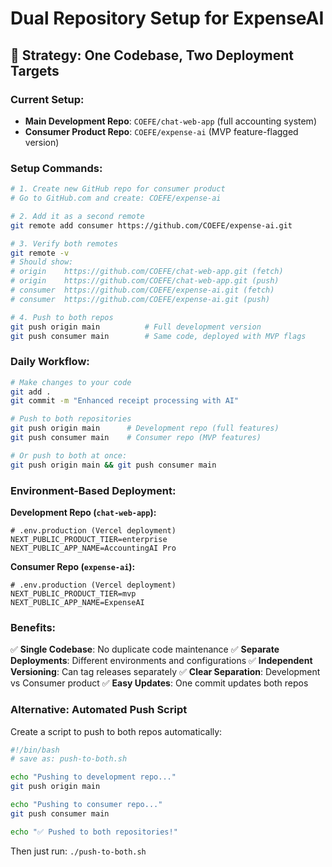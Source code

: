 # Dual Repository Setup for ExpenseAI

## 🎯 Strategy: One Codebase, Two Deployment Targets

### Current Setup:
- **Main Development Repo**: `COEFE/chat-web-app` (full accounting system)
- **Consumer Product Repo**: `COEFE/expense-ai` (MVP feature-flagged version)

### Setup Commands:

```bash
# 1. Create new GitHub repo for consumer product
# Go to GitHub.com and create: COEFE/expense-ai

# 2. Add it as a second remote
git remote add consumer https://github.com/COEFE/expense-ai.git

# 3. Verify both remotes
git remote -v
# Should show:
# origin    https://github.com/COEFE/chat-web-app.git (fetch)
# origin    https://github.com/COEFE/chat-web-app.git (push)
# consumer  https://github.com/COEFE/expense-ai.git (fetch)
# consumer  https://github.com/COEFE/expense-ai.git (push)

# 4. Push to both repos
git push origin main          # Full development version
git push consumer main        # Same code, deployed with MVP flags
```

### Daily Workflow:

```bash
# Make changes to your code
git add .
git commit -m "Enhanced receipt processing with AI"

# Push to both repositories
git push origin main      # Development repo (full features)
git push consumer main    # Consumer repo (MVP features)

# Or push to both at once:
git push origin main && git push consumer main
```

### Environment-Based Deployment:

**Development Repo (`chat-web-app`):**
```env
# .env.production (Vercel deployment)
NEXT_PUBLIC_PRODUCT_TIER=enterprise
NEXT_PUBLIC_APP_NAME=AccountingAI Pro
```

**Consumer Repo (`expense-ai`):**
```env
# .env.production (Vercel deployment) 
NEXT_PUBLIC_PRODUCT_TIER=mvp
NEXT_PUBLIC_APP_NAME=ExpenseAI
```

### Benefits:
✅ **Single Codebase**: No duplicate code maintenance
✅ **Separate Deployments**: Different environments and configurations
✅ **Independent Versioning**: Can tag releases separately
✅ **Clear Separation**: Development vs Consumer product
✅ **Easy Updates**: One commit updates both repos

### Alternative: Automated Push Script

Create a script to push to both repos automatically:

```bash
#!/bin/bash
# save as: push-to-both.sh

echo "Pushing to development repo..."
git push origin main

echo "Pushing to consumer repo..."  
git push consumer main

echo "✅ Pushed to both repositories!"
```

Then just run: `./push-to-both.sh`
